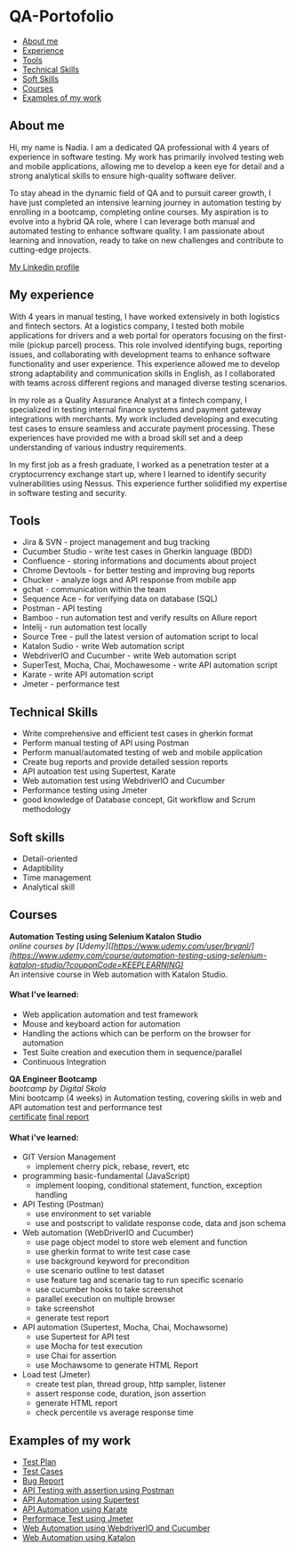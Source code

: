 # QA-Portofolio

- [About me](#about-me)
- [Experience](#my-experience)
- [Tools](#tools)
- [Technical Skills](#technical-skills)
- [Soft Skills](#soft-skills)
- [Courses](#courses)
- [Examples of my work](#examples-of-my-work)



## About me
Hi, my name is Nadia. I am a dedicated QA professional with 4 years of experience in software testing. My work has primarily involved testing web and mobile applications, allowing me to develop a keen eye for detail and a strong analytical skills to ensure high-quality software deliver. 

To stay ahead in the dynamic field of QA and to pursuit career growth, I have just completed an intensive learning journey in automation testing by enrolling in a bootcamp, completing online courses. My aspiration is to evolve into a hybrid QA role, where I can leverage both manual and automated testing to enhance software quality. I am passionate about learning and innovation, ready to take on new challenges and contribute to cutting-edge projects.


[My Linkedin profile](https://www.linkedin.com/in/nadia-rizki/)



## My experience 
With 4 years in manual testing, I have worked extensively in both logistics and fintech sectors. At a logistics company, I tested both mobile applications for drivers and a web portal for operators focusing on the first-mile (pickup parcel) process. This role involved identifying bugs, reporting issues, and collaborating with development teams to enhance software functionality and user experience. This experience allowed me to develop strong adaptability and communication skills in English, as I collaborated with teams across different regions and managed diverse testing scenarios.

In my role as a Quality Assurance Analyst at a fintech company, I specialized in testing internal finance systems and payment gateway integrations with merchants. My work included developing and executing test cases to ensure seamless and accurate payment processing. These experiences have provided me with a broad skill set and a deep understanding of various industry requirements.

In my first job as a fresh graduate, I worked as a penetration tester at a cryptocurrency exchange start up, where I learned to identify security vulnerabilities using Nessus. This experience further solidified my expertise in software testing and security.



## Tools
* Jira & SVN - project management and bug tracking
* Cucumber Studio - write test cases in Gherkin language (BDD)
* Confluence - storing informations and documents about project
* Chrome Devtools - for better testing and improving bug reports
* Chucker - analyze logs and API response from mobile app
* gchat - communication within the team
* Sequence Ace - for verifying data on database (SQL)
* Postman - API testing
* Bamboo - run automation test and verify results on Allure report
* Intelij - run automation test locally
* Source Tree - pull the latest version of automation script to local
* Katalon Sudio - write Web automation script
* WebdriverIO and Cucumber - write Web automation script
* SuperTest, Mocha, Chai, Mochawesome - write API automation script
* Karate - write API automation script
* Jmeter - performance test


## Technical Skills
* Write comprehensive and efficient test cases in gherkin format
* Perform manual testing of API using Postman
* Perform manual/automated testing of web and mobile application
* Create bug reports and provide detailed session reports
* API autoation test using Supertest, Karate
* Web automation test using WebdriverIO and Cucumber
* Performance testing using Jmeter
* good knowledge of Database concept, Git workflow and Scrum methodology


## Soft skills
* Detail-oriented
* Adaptibility
* Time management
* Analytical skill


## Courses 

__Automation Testing using Selenium Katalon Studio__  
*online courses by [Udemy]([https://www.udemy.com/user/bryanl/](https://www.udemy.com/course/automation-testing-using-selenium-katalon-studio/?couponCode=KEEPLEARNING)*  
An intensive course in Web automation with Katalon Studio.  

#### What I've learned:
* Web application automation and test framework
* Mouse and keyboard action for automation
* Handling the actions which can be perform on the browser for automation
* Test Suite creation and execution them in sequence/parallel
* Continuous Integration

__QA Engineer Bootcamp__  
*bootcamp by Digital Skola*  
Mini bootcamp (4 weeks) in Automation testing, covering skills in web and API automation test and performance test  
[certificate](https://drive.google.com/file/d/1JDWaZItFy63r74-kSiEMyO5O94SSUp3Q/view?usp=sharing)
[final report](https://drive.google.com/file/d/1toYRXnz_yJ2fzQKYHipx7mEM3FWSpStw/view?usp=sharing)

#### What i've learned:
* GIT Version Management
  * implement cherry pick, rebase, revert, etc 
* programming basic-fundamental (JavaScript)
  * implement looping, conditional statement, function, exception handling
* API Testing (Postman)
  * use environment to set variable
  * use and postscript to validate response code, data and json schema
* Web automation (WebDriverIO and Cucumber)
  * use page object model to store web element and function
  * use gherkin format to write test case case
  * use background keyword for precondition
  * use scenario outline to test dataset
  * use feature tag and scenario tag to run specific scenario
  * use cucumber hooks to take screenshot
  * parallel execution on multiple browser
  * take screenshot
  * generate test report
* API automation (Supertest, Mocha, Chai, Mochawsome)
  * use Supertest for API test
  * use Mocha for test execution
  * use Chai for assertion
  * use Mochawsome to generate HTML Report 
* Load test (Jmeter)
  * create test plan, thread group, http sampler, listener
  * assert response code, duration, json assertion
  * generate HTML report
  * check percentile vs average response time



## Examples of my work
* [Test Plan](https://drive.google.com/drive/folders/1oHZ0UCQbKnNa8EkykH27-4Xk7HusG2G5?usp=sharing)
* [Test Cases](https://drive.google.com/drive/folders/18VcvJZw8ECplLPcd7OSHaxq0c0imM8kl?usp=sharing)
* [Bug Report](https://drive.google.com/file/d/1C5kck1_y8XXsWUvbh0USq0_Ac31KRhM9/view?usp=sharing)
* [API Testing with assertion using Postman](https://drive.google.com/file/d/1DvnlSQzGwHSP5un6R5-TLrcuNz6e2HBj/view?usp=sharing)
* [API Automation using Supertest](https://github.com/nadiarizki/supertest-api-automation)
* [API Automation using Karate](https://github.com/nadiarizki/katate-api-automation)
* [Performace Test using Jmeter](https://drive.google.com/drive/folders/1nrSQDWMMoOOGw3Ril4AnXrs9N4Nx1yfh?usp=sharing)
* [Web Automation using WebdriverIO and Cucumber](https://github.com/nadiarizki/wdio-cucumber-web-automation)
* [Web Automation using Katalon](https://github.com/nadiarizki/katalon-web-automation)




